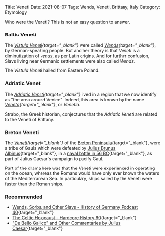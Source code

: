 Title: Veneti
Date: 2021-08-07
Tags: Wends, Veneti, Brittany, Italy
Category: Etymology

Who were the Veneti? This is not an easy question to answer.

### Baltic Veneti 
The *[Vistula Veneti](https://en.wikipedia.org/wiki/Vistula_Veneti){target="_blank"}*
were called *[Wends](https://en.wikipedia.org/wiki/Wends){target="_blank"}*,
by German-speaking people. But another theory is that *Veneti* is a diminutization
of *venus*, as per Latin origins. And for further confusion, Slavs living
near Germanic settlements were also called *Wends*.

The *Vistula Veneti* hailed from Eastern Poland.

### Adriatic Veneti
The *[Adriatic Veneti](https://en.wikipedia.org/wiki/Adriatic_Veneti){target="_blank"}*
lived in a region that we now identify as "the area around Venice".
Indeed, this area is known by the name
*[Veneto](https://en.wikipedia.org/wiki/Veneto){target="_blank"}*,
or *Venetia*.

Strabo, the Greek historian, conjectures that the *Adriatic Veneti* are
related to the Veneti of Brittany.

### Breton Veneti
The *[Veneti](https://en.wikipedia.org/wiki/Veneti_(Gaul)){target="_blank"}*
of the [Breton Peninsula](https://en.wikipedia.org/wiki/Brittany){target="_blank"},
were a tribe of Gauls which were defeated by
[Julius Brunus Albinus](https://en.wikipedia.org/wiki/Decimus_Junius_Brutus_Albinus){target="_blank"},
in a
[naval battle in 56 BC](https://en.wikipedia.org/wiki/Decimus_Junius_Brutus_Albinus#During_the_Wars){target="_blank"},
as part of Julius
Caesar's campaign to pacify Gaul.

Part of the drama here was that the
Veneti were experienced in operating on the ocean, whereas the Romans
would have only ever known the waters of the Mediterranean Sea.
In particulary, ships sailed by the Veneti were faster than the Roman ships.

### Recommended

* [Wends, Sorbs, and Other Slavs - History of Germany Podcast 40](https://play.acast.com/s/historyofgermany/040-wends-sorbs-andotherslavs){target="_blank"}
* [The Celtic Holocaust - Hardcore History 60](https://www.dancarlin.com/product/hardcore-history-60-the-celtic-holocaust/){target="_blank"}
* ["De Bello Gallico" and Other Commentaries by Julius Caesar](https://www.gutenberg.org/ebooks/10657){target="_blank"}
